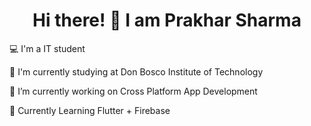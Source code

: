 <h1 align = "center">Hi there! 👋 I am Prakhar Sharma</h1>

💻 I'm a IT student

🏫 I'm currently studying at Don Bosco Institute of Technology

🔭 I’m currently working on Cross Platform App Development

🌱 Currently Learning Flutter + Firebase



<!--
**Prakhar29Sharma/Prakhar29Sharma** is a ✨ _special_ ✨ repository because its `README.md` (this file) appears on your GitHub profile.

Here are some ideas to get you started:

- 🔭 I’m currently working on ...
- 🌱 I’m currently learning ...
- 👯 I’m looking to collaborate on ...
- 🤔 I’m looking for help with ...
- 💬 Ask me about ...
- 📫 How to reach me: ...
- 😄 Pronouns: ...
- ⚡ Fun fact: ...
-->
